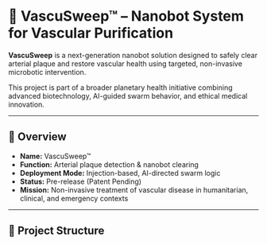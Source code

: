 # 🧬 VascuSweep™ – Nanobot System for Vascular Purification

**VascuSweep** is a next-generation nanobot solution designed to safely clear arterial plaque and restore vascular health using targeted, non-invasive microbotic intervention.

This project is part of a broader planetary health initiative combining advanced biotechnology, AI-guided swarm behavior, and ethical medical innovation.

---

## 🚀 Overview

- **Name:** VascuSweep™  
- **Function:** Arterial plaque detection & nanobot clearing  
- **Deployment Mode:** Injection-based, AI-directed swarm logic  
- **Status:** Pre-release (Patent Pending)  
- **Mission:** Non-invasive treatment of vascular disease in humanitarian, clinical, and emergency contexts

---

## 📁 Project Structure

